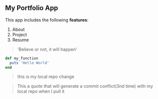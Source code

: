 ## My Portfolio App

This app includes the following **features**:   
1. About
2. Project
3. Resume

> 'Believe or not, it will happen'

```ruby
def my_function
  puts 'Hello World'
end
```

>this is my local repo change 

> This a quote that will generate a commit conflict(3nd time) with my local repo when I pull it
